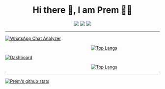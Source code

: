 <span align="center">
 <h1>Hi there 👋, I am Prem 👨‍💻 </h1>
  
[![](https://img.icons8.com/color/32/000000/linkedin.png)](https://linkedin.com/in/premchandra-singh)
[![](https://img.icons8.com/color/32/000000/twitter.png)](#)
[![](https://img.icons8.com/plasticine/32/000000/gmail.png)](mailto:premchandra.singh.5268@gmail.com?Subject=From_GitHub)

</span>

---

[![WhatsApp Chat Analyzer](https://github-readme-stats.vercel.app/api/pin/?username=pcsingh&repo=WhatsApp-Chat-Analyzer)](https://github.com/pcsingh/WhatsApp-Chat-Analyzer) 

&emsp; &emsp; &emsp; &emsp; &emsp; &emsp; &emsp; &emsp; &emsp; &emsp; &emsp; &emsp; &emsp; &emsp; &emsp; &ensp; [![Top Langs](https://github-readme-stats.vercel.app/api/top-langs/?username=pcsingh&layout=compact&card_width=500)](https://github.com/pcsingh/WhatsApp-Chat-Analyzer)

[![Dashboard](https://github-readme-stats.vercel.app/api/pin/?username=pcsingh&repo=Data-Science-Dashboard)](https://github.com/pcsingh/Data-Science-Dashboard) 

&emsp; &emsp; &emsp; &emsp; &emsp; &emsp; &emsp; &emsp; &emsp; &emsp; &emsp; &emsp; &emsp; &emsp; &emsp; &ensp; [![Top Langs](https://github-readme-stats.vercel.app/api/top-langs/?username=pcsingh&layout=compact&card_width=500)](https://github.com/pcsingh/Data-Science-Dashboard)

<!--
**pcsingh/pcsingh** is a ✨ _special_ ✨ repository because its `README.md` (this file) appears on your GitHub profile.

Here are some ideas to get you started:

- 🔭 I’m currently working on ...
- 🌱 I’m currently learning ...
- 👯 I’m looking to collaborate on ...
- 🤔 I’m looking for help with ...
- 💬 Ask me about ...
- 📫 How to reach me: ...
- 😄 Pronouns: ...
- ⚡ Fun fact: ...
-->

---

[![Prem's github stats](https://github-readme-stats.vercel.app/api?username=pcsingh&hide=prs&count_private=true&include_all_commits=true&show_icons=true&theme=algolia)](https://github.com/pcsingh/github-readme-stats)
